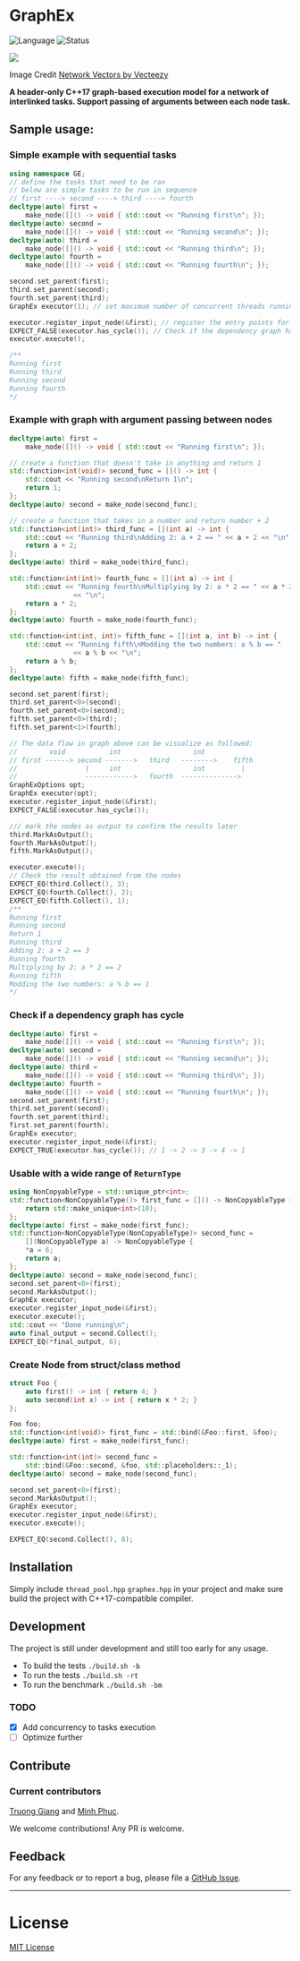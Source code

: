 # GraphEx
![Language](https://img.shields.io/badge/language-C%2B%2B-informational.svg?logo=C%2B%2B)
![Status](https://img.shields.io/static/v1.svg?label=Status&message=alpha&color=yellow)

<img src="docs/3-03.svg">

Image Credit [Network Vectors by Vecteezy](https://www.vecteezy.com/free-vector/network)

**A header-only C++17 graph-based execution model for a network of interlinked tasks. Support passing of arguments between each node task.**

## Sample usage:

### Simple example with sequential tasks
```C++
using namespace GE;
// define the tasks that need to be ran
// below are simple tasks to be run in sequence
// first ----> second ----> third ----> fourth
decltype(auto) first =
    make_node([]() -> void { std::cout << "Running first\n"; });
decltype(auto) second =
    make_node([]() -> void { std::cout << "Running second\n"; });
decltype(auto) third =
    make_node([]() -> void { std::cout << "Running third\n"; });
decltype(auto) fourth =
    make_node([]() -> void { std::cout << "Running fourth\n"; });

second.set_parent(first);
third.set_parent(second);
fourth.set_parent(third);
GraphEx executor(1); // set maximum number of concurrent threads running at the same time

executor.register_input_node(&first); // register the entry points for the graph. Can be multiple
EXPECT_FALSE(executor.has_cycle()); // Check if the dependency graph has cycle
executor.execute();

/**
Running first
Running third
Running second
Running fourth
*/
```

### Example with graph with argument passing between nodes
```C++
decltype(auto) first =
    make_node([]() -> void { std::cout << "Running first\n"; });

// create a function that doesn't take in anything and return 1
std::function<int(void)> second_func = []() -> int {
    std::cout << "Running second\nReturn 1\n";
    return 1;
};
decltype(auto) second = make_node(second_func);

// create a function that takes in a number and return number + 2
std::function<int(int)> third_func = [](int a) -> int {
    std::cout << "Running third\nAdding 2: a + 2 == " << a + 2 << "\n";
    return a + 2;
};
decltype(auto) third = make_node(third_func);

std::function<int(int)> fourth_func = [](int a) -> int {
    std::cout << "Running fourth\nMultiplying by 2: a * 2 == " << a * 2
                << "\n";
    return a * 2;
};
decltype(auto) fourth = make_node(fourth_func);

std::function<int(int, int)> fifth_func = [](int a, int b) -> int {
    std::cout << "Running fifth\nModding the two numbers: a % b == "
                << a % b << "\n";
    return a % b;
};
decltype(auto) fifth = make_node(fifth_func);

second.set_parent(first);
third.set_parent<0>(second);
fourth.set_parent<0>(second);
fifth.set_parent<0>(third);
fifth.set_parent<1>(fourth);

// The data flow in graph above can be visualize as followed:
//        void           int                  int
// first ------> second ------->   third   -------->    fifth
//                 |     int                  int         |
//                 ------------>   fourth  -------------->
GraphExOptions opt;
GraphEx executor(opt);
executor.register_input_node(&first);
EXPECT_FALSE(executor.has_cycle());

/// mark the nodes as output to confirm the results later
third.MarkAsOutput();
fourth.MarkAsOutput();
fifth.MarkAsOutput();

executor.execute();
// Check the result obtained from the nodes
EXPECT_EQ(third.Collect(), 3);
EXPECT_EQ(fourth.Collect(), 2);
EXPECT_EQ(fifth.Collect(), 1);
/**
Running first
Running second
Return 1
Running third
Adding 2: a + 2 == 3
Running fourth
Multiplying by 2: a * 2 == 2
Running fifth
Modding the two numbers: a % b == 1
*/
```


### Check if a dependency graph has cycle
```C++
decltype(auto) first =
    make_node([]() -> void { std::cout << "Running first\n"; });
decltype(auto) second =
    make_node([]() -> void { std::cout << "Running second\n"; });
decltype(auto) third =
    make_node([]() -> void { std::cout << "Running third\n"; });
decltype(auto) fourth =
    make_node([]() -> void { std::cout << "Running fourth\n"; });
second.set_parent(first);
third.set_parent(second);
fourth.set_parent(third);
first.set_parent(fourth);
GraphEx executor;
executor.register_input_node(&first);
EXPECT_TRUE(executor.has_cycle()); // 1 -> 2 -> 3 -> 4 -> 1
```

### Usable with a wide range of `ReturnType`
```C++
using NonCopyableType = std::unique_ptr<int>;
std::function<NonCopyableType()> first_func = []() -> NonCopyableType {
    return std::make_unique<int>(10);
};
decltype(auto) first = make_node(first_func);
std::function<NonCopyableType(NonCopyableType)> second_func =
    [](NonCopyableType a) -> NonCopyableType {
    *a = 6;
    return a;
};
decltype(auto) second = make_node(second_func);
second.set_parent<0>(first);
second.MarkAsOutput();
GraphEx executor;
executor.register_input_node(&first);
executor.execute();
std::cout << "Done running\n";
auto final_output = second.Collect();
EXPECT_EQ(*final_output, 6);
```

### Create Node from struct/class method
```C++
struct Foo {
    auto first() -> int { return 4; }
    auto second(int x) -> int { return x * 2; }
};

Foo foo;
std::function<int(void)> first_func = std::bind(&Foo::first, &foo);
decltype(auto) first = make_node(first_func);

std::function<int(int)> second_func =
    std::bind(&Foo::second, &foo, std::placeholders::_1);
decltype(auto) second = make_node(second_func);

second.set_parent<0>(first);
second.MarkAsOutput();
GraphEx executor;
executor.register_input_node(&first);
executor.execute();

EXPECT_EQ(second.Collect(), 8);
```

## Installation
Simply include `thread_pool.hpp` `graphex.hpp` in your project and make sure build the project with C++17-compatible compiler.


## Development
The project is still under development and still too early for any usage. 

- To build the tests `./build.sh -b`
- To run the tests `./build.sh -rt`
- To run the benchmark `./build.sh -bm`

### TODO
- [x] Add concurrency to tasks execution
- [ ] Optimize further

## Contribute
### Current contributors
[Truong Giang](https://github.com/heiseish) and
[Minh Phuc](https://github.com/le-minhphuc).


We welcome contributions! Any PR is welcome.

## Feedback
For any feedback or to report a bug, please file a [GitHub Issue](https://github.com/heiseish/graphex/issues).

***
# License
[MIT License](LICENSE)